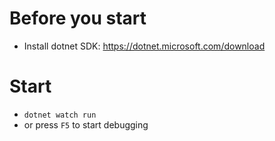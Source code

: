 # Before you start

- Install dotnet SDK: https://dotnet.microsoft.com/download

# Start

- `dotnet watch run`
- or press `F5` to start debugging